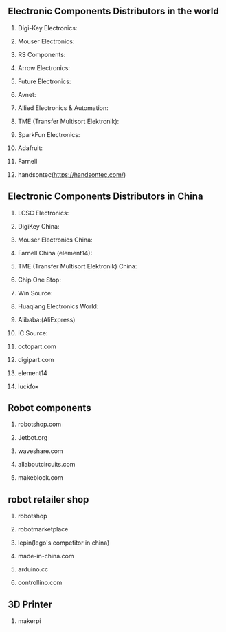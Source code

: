 ## Electronic Components Distributors in the world

1. Digi-Key Electronics:

2. Mouser Electronics:

3. RS Components:

4. Arrow Electronics:

5. Future Electronics:

6. Avnet:

7. Allied Electronics & Automation:

8. TME (Transfer Multisort Elektronik):

9. SparkFun Electronics:

10. Adafruit:

11. Farnell

12. handsontec(https://handsontec.com/)

## Electronic Components Distributors in China

1. LCSC Electronics:

2. DigiKey China:

3. Mouser Electronics China:

4. Farnell China (element14):

5. TME (Transfer Multisort Elektronik) China:

6. Chip One Stop:

7. Win Source:

8. Huaqiang Electronics World:

9. Alibaba:(AliExpress)

10. IC Source:

11. octopart.com

12. digipart.com

13. element14

14. luckfox

## Robot components

1. robotshop.com

2. Jetbot.org

3. waveshare.com

4. allaboutcircuits.com

5. makeblock.com

## robot retailer shop

1. robotshop

2. robotmarketplace

3. lepin(lego's competitor in china)

4. made-in-china.com

5. arduino.cc

6. controllino.com

## 3D Printer

1. makerpi

